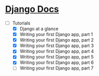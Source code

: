 # [Django Docs](https://docs.djangoproject.com/en/1.11/)

- [ ] Tutorials
  - [x] Django at a glance
  - [x] Writing your first Django app, part 1
  - [x] Writing your first Django app, part 2
  - [x] Writing your first Django app, part 3
  - [x] Writing your first Django app, part 4
  - [x] Writing your first Django app, part 5
  - [x] Writing your first Django app, part 6
  - [ ] Writing your first Django app, part 7

